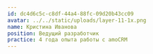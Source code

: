 ```yaml
---
id: dc4d6c5c-c8df-44a4-88fc-09d20b43cc09
avatar: ../../static/uploads/layer-11-1x.png
name: Кристина Иванова
position: Ведущий разработчик
practice: 4 года опыта работы с amoCRM
---
```

